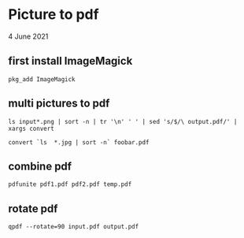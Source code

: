 #   Picture to pdf
4   June 2021

##  first install ImageMagick

    pkg_add ImageMagick

##  multi pictures to pdf

    ls input*.png | sort -n | tr '\n' ' ' | sed 's/$/\ output.pdf/' | xargs convert

    convert `ls  *.jpg | sort -n` foobar.pdf

##  combine pdf

    pdfunite pdf1.pdf pdf2.pdf temp.pdf

## rotate pdf
    qpdf --rotate=90 input.pdf output.pdf

